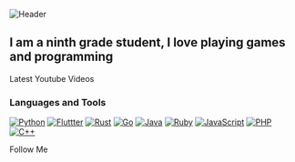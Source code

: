 ![Header](https://github.com/Myrza11/Myrza11/blob/main/asests/python.jpg)

## I am a ninth grade student, I love playing games and programming

Latest Youtube Videos

### Languages and Tools
[![Python](https://img.shields.io/badge/-Python-B8860B?style=for-the-badge&logo=python&logoColor=00008B)](https://ru.wikipedia.org/wiki/Python)
[![Fluttter](https://img.shields.io/badge/-Flutter-000000?style=for-the-badge&logo=flutter&logoColor=20B2AA)](https://ru.wikipedia.org/wiki/Flutter)
[![Rust](https://img.shields.io/badge/-Rust-000000?style=for-the-badge&logo=rust&logoColor=FFFFFF)](https://ru.wikipedia.org/wiki/Rust_(%D1%8F%D0%B7%D1%8B%D0%BA_%D0%BF%D1%80%D0%BE%D0%B3%D1%80%D0%B0%D0%BC%D0%BC%D0%B8%D1%80%D0%BE%D0%B2%D0%B0%D0%BD%D0%B8%D1%8F))
[![Go](https://img.shields.io/badge/-Go-000000?style=for-the-badge&logo=go&logoColor=20B2AA)](https://ru.wikipedia.org/wiki/Go)
[![Java](https://img.shields.io/badge/-Java-000000?style=for-the-badge&logo=java&logoColor=FFFFFF)](https://ru.wikipedia.org/wiki/Java)
[![Ruby](https://img.shields.io/badge/-Ruby-000000?style=for-the-badge&logo=ruby&logoColor=FF0000)](https://ru.wikipedia.org/wiki/Ruby)
[![JavaScript](https://img.shields.io/badge/-JavaScript-000000?style=for-the-badge&logo=javascript&logoColor=B8860B)](https://ru.wikipedia.org/wiki/JavaScript)
[![PHP](https://img.shields.io/badge/-PHP-000000?style=for-the-badge&logo=php&logoColor=4169E1)](https://ru.wikipedia.org/wiki/PHP)
[![C++](https://img.shields.io/badge/-C++-000000?style=for-the-badge&logo=C%2b%2b&logoColor=0000FF)](https://ru.wikipedia.org/wiki/C%2B%2B)



Follow Me